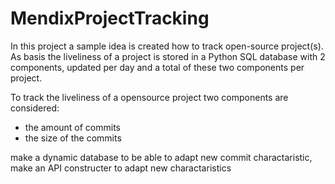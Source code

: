 # MendixProjectTracking

In this project a sample idea is created how to track open-source project(s). As basis the liveliness of a project is stored in a Python SQL database with 2 components, updated per day and a total of these two components per project.

To track the liveliness of a opensource project two components are considered: 
- the amount of commits
- the size of the commits

make a dynamic database to be able to adapt new commit charactaristic, make an API constructer to adapt new charactaristics
